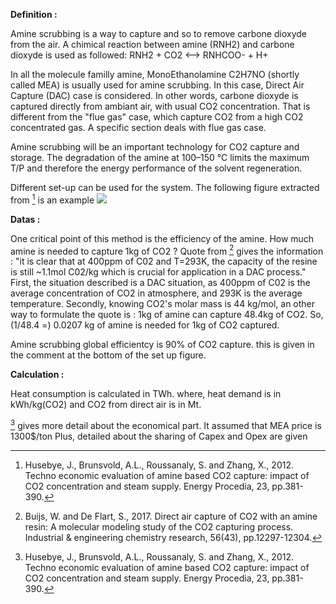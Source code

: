 **Definition :**

Amine scrubbing is a way to capture and so to remove carbone dioxyde from the air.
A chimical reaction between amine (RNH2) and carbone dioxyde is used as followed:
RNH2 + CO2  <-->  RNHCOO- + H+

In all the molecule familly amine,  MonoEthanolamine C2H7NO (shortly called MEA) is usually used for amine scrubbing.
In this case, Direct Air Capture (DAC) case is considered. In other words, carbone dioxyde is captured directly from ambiant air, with usual CO2 concentration. That is different from the "flue gas" case, which capture CO2 from a high CO2 concentrated gas. A specific section deals with flue gas case.

Amine scrubbing will be an important technology for CO2 capture and storage. The degradation of the amine at 100–150 °C limits the maximum T/P and therefore the energy performance of the solvent regeneration.

Different set-up can be used for the system. The following figure extracted from [^1] is an example
![](set_up.PNG)

**Datas :**

One critical point of this method is the efficiency of the amine. How much amine is needed to capture 1kg of CO2 ?
Quote from [^2] gives the information : "it is clear that at 400ppm of C02 and T=293K, the capacity of the resine is still ~1.1mol C02/kg which is crucial for application in a DAC process."
First, the situation described is a DAC situation, as 400ppm of C02 is the average concentration of CO2 in atmosphere, and 293K is the average temperature.
Secondly, knowing CO2's molar mass is 44 kg/mol, an other way to formulate the quote is :
1kg of amine can capture 48.4kg of CO2. So, (1/48.4 =) 0.0207 kg of amine is needed for 1kg of CO2 captured.


Amine scrubbing global efficientcy is 90% of CO2 capture. this is given in the comment at the bottom of the set up figure.

**Calculation :**

Heat consumption is calculated in TWh. where, heat demand is in kWh/kg(CO2) and CO2 from direct air is in Mt.

[^1] gives more detail about the economical part. It assumed that MEA price is 1300$/ton
Plus, detailed about the sharing of Capex and Opex are given




[^1]: Husebye, J., Brunsvold, A.L., Roussanaly, S. and Zhang, X., 2012. Techno economic evaluation of amine based CO2 capture: impact of CO2 concentration and steam supply. Energy Procedia, 23, pp.381-390.
[^2]: Buijs, W. and De Flart, S., 2017. Direct air capture of CO2 with an amine resin: A molecular modeling study of the CO2 capturing process. Industrial & engineering chemistry research, 56(43), pp.12297-12304.
[^3]: Fasihi, M., Efimova, O. and Breyer, C., 2019. Techno-economic assessment of CO2 direct air capture plants. Journal of cleaner production, 224, pp.957-980.
[^4]: Keith, D.W., Holmes, G., Angelo, D.S. and Heidel, K., 2018. A process for capturing CO2 from the atmosphere. Joule, 2(8), pp.1573-1594.
[^5]: Vo, T.T., Wall, D.M., Ring, D., Rajendran, K. and Murphy, J.D., 2018. Techno-economic analysis of biogas upgrading via amine scrubber, carbon capture and ex-situ methanation. Applied energy, 212, pp.1191-1202.
[^6]:Amine scrubbing some amount of heat is required, https://www.sciencedirect.com/science/article/abs/pii/S2211339812000081#:~:text=Amine%20scrubbing%20will%20be%20an,performance%20of%20the%20solvent%20regeneration. 